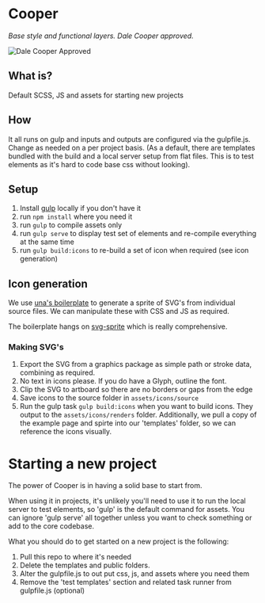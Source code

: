 # Cooper

*Base style and functional layers. Dale Cooper approved.*

![Dale Cooper Approved](https://i.imgur.com/ZDWFHnB.jpg "Dale Cooper Approved")

## What is?

Default SCSS, JS and assets for starting new projects

## How

It all runs on gulp and inputs and outputs are configured via the gulpfile.js. Change as needed on a per project basis.
(As a default, there are templates bundled with the build and a local server setup from flat files. This is to test elements as it's hard to code base css without looking).

## Setup

1. Install [gulp](https://gulpjs.com/) locally if you don't have it
2. run `npm install` where you need it
3. run `gulp` to compile assets only
4. run `gulp serve` to display test set of elements and re-compile everything at the same time
5. run `gulp build:icons` to re-build a set of icon when required (see icon generation)

## Icon generation

We use [una's boilerplate](https://github.com/una/svg-icon-system-boilerplate) to generate a sprite of SVG's from individual source files. We can manipulate these with CSS and JS as required.

The boilerplate hangs on [svg-sprite](https://github.com/jkphl/svg-sprite) which is really comprehensive.

### Making SVG's

1. Export the SVG from a graphics package as simple path or stroke data, combining as required.
2. No text in icons please. If you do have a Glyph, outline the font.
3. Clip the SVG to artboard so there are no borders or gaps from the edge
4. Save icons to the source folder in `assets/icons/source`
5. Run the gulp task `gulp build:icons` when you want to build icons. They output to the `assets/icons/renders` folder. Additionally, we pull a copy of the example page and spirte into our 'templates' folder, so we can reference the icons visually.


# Starting a new project

The power of Cooper is in having a solid base to start from.

When using it in projects, it's unlikely you'll need to use it to run the local server to test elements, so 'gulp' is the default command for assets. You can ignore 'gulp serve' all together unless you want to check something or add to the core codebase.

What you should do to get started on a new project is the following:

1. Pull this repo to where it's needed
2. Delete the templates and public folders.
2. Alter the gulpfile.js to out put css, js, and assets where you need them
3. Remove the 'test templates' section and related task runner from gulpfile.js (optional)
